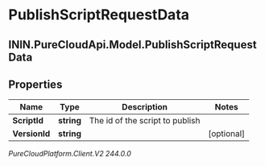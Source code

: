 # PublishScriptRequestData

## ININ.PureCloudApi.Model.PublishScriptRequestData

## Properties

|Name | Type | Description | Notes|
|------------ | ------------- | ------------- | -------------|
| **ScriptId** | **string** | The id of the script to publish | |
| **VersionId** | **string** |  | [optional] |



_PureCloudPlatform.Client.V2 244.0.0_
